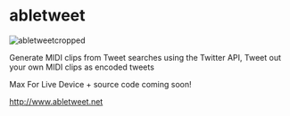 # abletweet

![abletweetcropped](https://user-images.githubusercontent.com/43569216/86603944-1098f900-bfe8-11ea-9b5a-045fc875e8fa.png)

Generate MIDI clips from Tweet searches using the Twitter API,  Tweet out your own MIDI clips as encoded tweets

Max For Live Device + source code coming soon! 

http://www.abletweet.net

